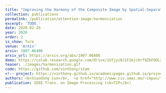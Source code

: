 ```yaml
---
title: "Improving the Harmony of the Composite Image by Spatial-Separated Attention Module"
collection: publications
permalink: /publication/attention-image-harmonization
excerpt: 'TODO.'
date: 2020-02-26
year: 2020
order: 2
is_show: Ture
venue: 'ArXiv'
arxiv: 1907.06406
arxiv_url: https://arxiv.org/abs/1907.06406
demo: https://colab.research.google.com/drive/1UTjyi0J1F2mjc9rf9ZbFUOL2_kkZmdlQ?usp=sharing
teaser: ./images/harmonization.gif
code: https://github.com/vinthony/s2am
<!-- project: https://vinthony.github.io/academicpages.github.io/projects/rasc.html -->
authors: <b>Xiaodong Cun</b>,  <a href="http://www.cis.umac.mo/~cmpun/">Chi-Man Pun</a>
publication: IEEE Trans. on Image Processing (<b>TIP</b>)
---
```


<!-- This paper is about the number 3. The number 4 is left for future work. -->

<!-- [Download paper here](http://academicpages.github.io/files/paper3.pdf) -->
